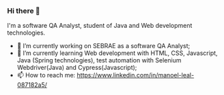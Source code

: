 ### Hi there 👋

I'm a software QA Analyst, student of Java and Web development technologies.

- 🔭 I’m currently working on SEBRAE as a software QA Analyst;
- 🌱 I’m currently learning Web development with HTML, CSS, Javascript, Java (Spring technologies), test automation with Selenium Webdriver(Java) and Cypress(Javascript);
- 📫 How to reach me: https://www.linkedin.com/in/manoel-leal-087182a5/



